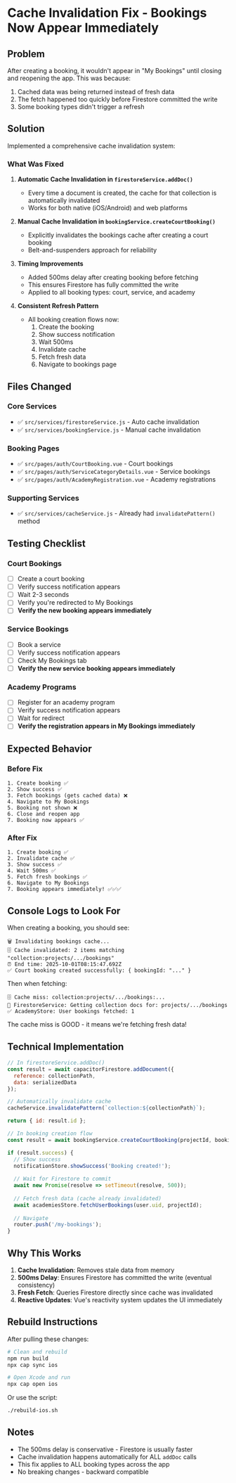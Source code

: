 # Cache Invalidation Fix - Bookings Now Appear Immediately

## Problem
After creating a booking, it wouldn't appear in "My Bookings" until closing and reopening the app. This was because:
1. Cached data was being returned instead of fresh data
2. The fetch happened too quickly before Firestore committed the write
3. Some booking types didn't trigger a refresh

## Solution
Implemented a comprehensive cache invalidation system:

### What Was Fixed

1. **Automatic Cache Invalidation in `firestoreService.addDoc()`**
   - Every time a document is created, the cache for that collection is automatically invalidated
   - Works for both native (iOS/Android) and web platforms

2. **Manual Cache Invalidation in `bookingService.createCourtBooking()`**
   - Explicitly invalidates the bookings cache after creating a court booking
   - Belt-and-suspenders approach for reliability

3. **Timing Improvements**
   - Added 500ms delay after creating booking before fetching
   - This ensures Firestore has fully committed the write
   - Applied to all booking types: court, service, and academy

4. **Consistent Refresh Pattern**
   - All booking creation flows now:
     1. Create the booking
     2. Show success notification
     3. Wait 500ms
     4. Invalidate cache
     5. Fetch fresh data
     6. Navigate to bookings page

## Files Changed

### Core Services
- ✅ `src/services/firestoreService.js` - Auto cache invalidation
- ✅ `src/services/bookingService.js` - Manual cache invalidation

### Booking Pages
- ✅ `src/pages/auth/CourtBooking.vue` - Court bookings
- ✅ `src/pages/auth/ServiceCategoryDetails.vue` - Service bookings
- ✅ `src/pages/auth/AcademyRegistration.vue` - Academy registrations

### Supporting Services
- ✅ `src/services/cacheService.js` - Already had `invalidatePattern()` method

## Testing Checklist

### Court Bookings
- [ ] Create a court booking
- [ ] Verify success notification appears
- [ ] Wait 2-3 seconds
- [ ] Verify you're redirected to My Bookings
- [ ] **Verify the new booking appears immediately**

### Service Bookings
- [ ] Book a service
- [ ] Verify success notification appears
- [ ] Check My Bookings tab
- [ ] **Verify the new service booking appears immediately**

### Academy Programs
- [ ] Register for an academy program
- [ ] Verify success notification appears
- [ ] Wait for redirect
- [ ] **Verify the registration appears in My Bookings immediately**

## Expected Behavior

### Before Fix
```
1. Create booking ✅
2. Show success ✅
3. Fetch bookings (gets cached data) ❌
4. Navigate to My Bookings
5. Booking not shown ❌
6. Close and reopen app
7. Booking now appears ✅
```

### After Fix
```
1. Create booking ✅
2. Invalidate cache ✅
3. Show success ✅
4. Wait 500ms ✅
5. Fetch fresh bookings ✅
6. Navigate to My Bookings
7. Booking appears immediately! ✅✅✅
```

## Console Logs to Look For

When creating a booking, you should see:
```
🗑️ Invalidating bookings cache...
🗄️ Cache invalidated: 2 items matching "collection:projects/.../bookings"
⏰ End time: 2025-10-01T08:15:47.692Z
✅ Court booking created successfully: { bookingId: "..." }
```

Then when fetching:
```
🗄️ Cache miss: collection:projects/.../bookings:...
🚀 FirestoreService: Getting collection docs for: projects/.../bookings
✅ AcademyStore: User bookings fetched: 1
```

The cache miss is GOOD - it means we're fetching fresh data!

## Technical Implementation

```javascript
// In firestoreService.addDoc()
const result = await capacitorFirestore.addDocument({
  reference: collectionPath,
  data: serializedData
});

// Automatically invalidate cache
cacheService.invalidatePattern(`collection:${collectionPath}`);

return { id: result.id };
```

```javascript
// In booking creation flow
const result = await bookingService.createCourtBooking(projectId, bookingData);

if (result.success) {
  // Show success
  notificationStore.showSuccess('Booking created!');
  
  // Wait for Firestore to commit
  await new Promise(resolve => setTimeout(resolve, 500));
  
  // Fetch fresh data (cache already invalidated)
  await academiesStore.fetchUserBookings(user.uid, projectId);
  
  // Navigate
  router.push('/my-bookings');
}
```

## Why This Works

1. **Cache Invalidation**: Removes stale data from memory
2. **500ms Delay**: Ensures Firestore has committed the write (eventual consistency)
3. **Fresh Fetch**: Queries Firestore directly since cache was invalidated
4. **Reactive Updates**: Vue's reactivity system updates the UI immediately

## Rebuild Instructions

After pulling these changes:

```bash
# Clean and rebuild
npm run build
npx cap sync ios

# Open Xcode and run
npx cap open ios
```

Or use the script:
```bash
./rebuild-ios.sh
```

## Notes

- The 500ms delay is conservative - Firestore is usually faster
- Cache invalidation happens automatically for ALL `addDoc` calls
- This fix applies to ALL booking types across the app
- No breaking changes - backward compatible

